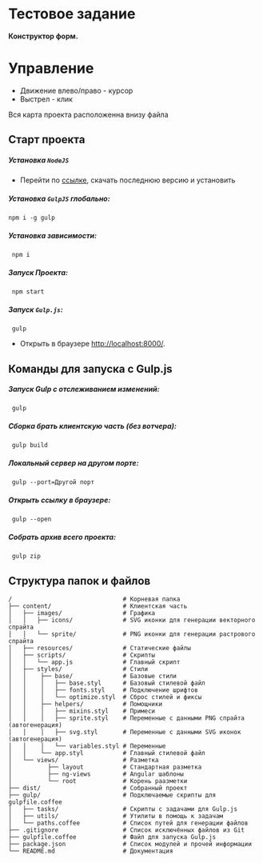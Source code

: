 # Тестовое задание
**Конструктор форм.**

# Управление
- Движение влево/право - курсор
- Выстрел - клик

Вся карта проекта расположенна внизу файла

## Старт проекта

##### Установка `NodeJS`

- Перейти по [ссылке](https://nodejs.org/), скачать последнюю версию и установить

##### Установка `GulpJS` глобально:
```
npm i -g gulp
```
##### Установка зависимости:
```
 npm i
```
##### Запуск Проекта:
```
 npm start
```
##### Запуск `Gulp.js`:
```
 gulp
```
* Открыть в браузере [http://localhost:8000/](http://localhost:8000/).

## Команды для запуска с Gulp.js

##### Запуск Gulp с отслеживанием изменений:
```
 gulp
```
##### Сборка брать клиентскую часть (без вотчера):
```
 gulp build
```
##### Локальный сервер на другом порте:
```
 gulp --port=Другой порт
```
##### Открыть ссылку в браузерe:
```
 gulp --open
```
##### Собрать архив всего проекта:
```
 gulp zip
```
## Структура папок и файлов
```
/                               # Корневая папка
├── content/                    # Клиентская часть 
│   ├── images/                 # Графика
│   │   ├── icons/              # SVG иконки для генерации векторного спрайта
│   │   └── sprite/             # PNG иконки для генерации растрового спрайта
│   ├── resources/              # Статические файлы
│   ├── scripts/                # Скрипты
│   │   └── app.js              # Главный скрипт
│   ├── styles/                 # Стили
│   │    ├── base/              # Базовые стили
│   │    │   ├── base.styl      # Базовый стилевой файл
│   │    │   ├── fonts.styl     # Подключение шрифтов
│   │    │   └── optimize.styl  # Сброс стилей и фиксы
│   │    ├── helpers/           # Помощники
│   │    │   ├── mixins.styl    # Примеси
│   │    │   ├── sprite.styl    # Переменные с данными PNG спрайта (автогенерация)
│   │    │   ├── svg.styl       # Переменные с данными SVG иконок (автогенерация)
│   │    │   └── variables.styl # Переменные
│   │    └── app.styl           # Главный стилевой файл
│   └── views/                  # Разметка
│          ├── layout           # Стандартная разметка
│          ├── ng-views         # Angular шаблоны
│          └── root             # Корень раазметки
├── dist/                       # Собранный проект
├── gulp/                       # Подключаемые скрипты для gulpfile.coffee
│   ├── tasks/                  # Скрипты с задачами для Gulp.js
│   ├── utils/                  # Утилиты в помощь к задачам
│   └── paths.coffee            # Список путей для генерации файлов
├── .gitignore                  # Список исключённых файлов из Git
├── gulpfile.coffee             # Файл для запуска Gulp.js
├── package.json                # Список модулей и прочей информации
└── README.md                   # Документация
```
